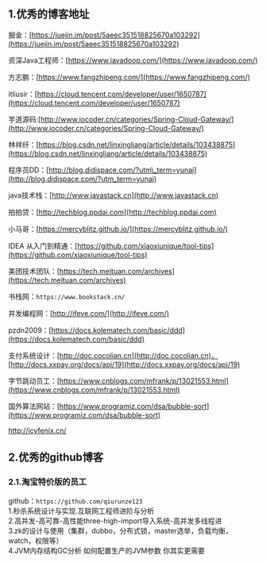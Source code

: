 ## 1.优秀的博客地址

掘金：[https://juejin.im/post/5aeec351518825670a103292](https://juejin.im/post/5aeec351518825670a103292)

资深Java工程师：[https://www.javadoop.com/](https://www.javadoop.com/)

方志鹏：[https://www.fangzhipeng.com/](https://www.fangzhipeng.com/)

itliusir：[https://cloud.tencent.com/developer/user/1650787](https://cloud.tencent.com/developer/user/1650787)

芋道源码:[http://www.iocoder.cn/categories/Spring-Cloud-Gateway/](http://www.iocoder.cn/categories/Spring-Cloud-Gateway/)

林祥纤：[https://blog.csdn.net/linxingliang/article/details/103438875](https://blog.csdn.net/linxingliang/article/details/103438875)

程序员DD：[http://blog.didispace.com/?utm\_term=yunai](http://blog.didispace.com/?utm_term=yunai)

java技术栈：[http://www.javastack.cn](http://www.javastack.cn)

拍拍贷：[http://techblog.ppdai.com](http://techblog.ppdai.com)

小马哥：[https://mercyblitz.github.io/](https://mercyblitz.github.io/)

IDEA 从入门到精通：[https://github.com/xiaoxiunique/tool-tips](https://github.com/xiaoxiunique/tool-tips)

美团技术团队：[https://tech.meituan.com/archives](https://tech.meituan.com/archives)

书栈网：`https://www.bookstack.cn/`

并发编程网：[http://ifeve.com/](http://ifeve.com/)

pzdn2009：[https://docs.kolematech.com/basic/ddd](https://docs.kolematech.com/basic/ddd)

支付系统设计：[http://doc.cocolian.cn](http://doc.cocolian.cn)、[http://docs.xxpay.org/docs/api/19](http://docs.xxpay.org/docs/api/19)

字节跳动员工：[https://www.cnblogs.com/mfrank/p/13021553.html](https://www.cnblogs.com/mfrank/p/13021553.html)

国外算法网站：[https://www.programiz.com/dsa/bubble-sort](https://www.programiz.com/dsa/bubble-sort)

http://icyfenix.cn/

## 2.优秀的github博客

### 2.1.淘宝特价版的员工

github：`https://github.com/qiurunze123`  
1.秒杀系统设计与实现.互联网工程师进阶与分析  
2.高并发-高可靠-高性能three-high-import导入系统-高并发多线程进  
3.zk的设计与使用（集群，dubbo，分布式锁，master选举，负载均衡，watch，权限等）  
4.JVM内存结构GC分析 如何配置生产的JVM参数 你其实更需要

